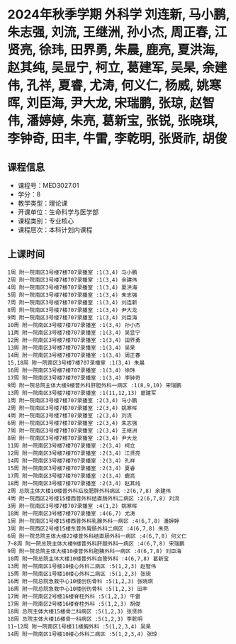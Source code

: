 # 2024年秋季学期 外科学 刘连新, 马小鹏, 朱志强, 刘流, 王继洲, 孙小杰, 周正春, 江贤亮, 徐玮, 田界勇, 朱晨, 鹿亮, 夏洪海, 赵其纯, 吴显宁, 柯立, 葛建军, 吴杲, 余建伟, 孔祥, 夏睿, 尤涛, 何义仁, 杨威, 姚寒晖, 刘臣海, 尹大龙, 宋瑞鹏, 张琼, 赵智伟, 潘婷婷, 朱亮, 葛新宝, 张锐, 张晓琪, 李钟奇, 田丰, 牛雷, 李乾明, 张贤祚, 胡俊






## 课程信息

- 课程号：MED3027.01
- 学分：8
- 教学类型：理论课
- 开课单位：生命科学与医学部
- 课程类别：专业核心
- 课程层次：本科计划内课程

## 上课时间

```
1周 附一院南区3号楼7楼707录播室 :1(3,4) 马小鹏
2周 附一院南区3号楼7楼707录播室 :1(3,4) 余建伟
4周 附一院南区3号楼7楼707录播室 :1(3,4) 夏洪海
5周 附一院南区3号楼7楼707录播室 :1(3,4) 朱志强
7周 附一院南区3号楼7楼707录播室 :1(3,4) 刘连新
8周 附一院南区3号楼7楼707录播室 :1(3,4) 尹大龙
9周 附一院南区3号楼7楼707录播室 :1(3,4) 刘臣海
10周 附一院南区3号楼7楼707录播室 :1(3,4) 孙小杰
11周 附一院南区3号楼7楼707录播室 :1(3,4) 吴显宁
12周 附一院南区3号楼7楼707录播室 :1(3,4) 田界勇
13周 附一院南区3号楼7楼707录播室 :1(3,4) 吴杲
14周 附一院南区3号楼7楼707录播室 :1(3,4) 周正春
15,18周 附一院南区3号楼7楼707录播室 :1(3,4) 朱晨
16周 附一院南区3号楼7楼707录播室 :1(3,4) 徐玮
17周 附一院南区3号楼7楼707录播室 :1(3,4) 李钟奇
9周 附一院总院主体大楼9楼普外科肝胆外科一病区 :1(8,9,10) 宋瑞鹏
13周 附一院南区3号楼7楼707录播室 :1(11,12,13) 葛建军
1周 附一院南区3号楼7楼707录播室 :2(3,4) 马小鹏
2周 附一院南区3号楼7楼707录播室 :2(3,4) 姚寒晖
4周 附一院南区3号楼7楼707录播室 :2(3,4) 刘流
6周 附一院南区3号楼7楼707录播室 :2(3,4) 朱志强
7周 附一院南区3号楼7楼707录播室 :2(3,4) 王继洲
8周 附一院南区3号楼7楼707录播室 :2(3,4) 尹大龙
11周 附一院南区3号楼7楼707录播室 :2(3,4) 柯立
12周 附一院南区3号楼7楼707录播室 :2(3,4) 江贤亮
14周 附一院南区3号楼7楼707录播室 :2(3,4) 孔祥
15周 附一院南区3号楼7楼707录播室 :2(3,4) 夏睿
17周 附一院南区3号楼7楼707录播室 :2(3,4) 鹿亮
18周 附一院南区3号楼7楼707录播室 :2(3,4) 赵其纯
2周 总院主体大楼10楼普外科疝及肥胖外科病区 :2(6,7,8) 余建伟
4周 附一院西区2号楼15楼西普外科结直肠外科二病区 :2(6,7,8) 刘流
3周 附一院南区3号楼7楼707录播室 :4(1,2) 姚寒晖
18周 附一院南区3号楼7楼707录播室 :4(6,7) 尤涛
1周 附一院南区1号楼15楼西普外科乳腺外科一病区 :4(6,7,8) 潘婷婷
3周 附一院西区2号楼15楼东普外胃肠外科二病区 :4(6,7,8) 朱亮
6周 附一院总院主体大楼22楼普外科结直肠外科一病区 :4(6,7,8) 何义仁
7~8周 附一院总院主体大楼9楼普外科肝胆外科一病区 :4(6,7,8) 宋瑞鹏
9周 附一院总院主体大楼10楼普外科胆胰外科一病区 :4(6,7,8) 刘臣海
10周 附一院总院主体大楼10楼普外科血管外科 :4(6,7,8) 葛新宝
13周 附一院南区1号楼10楼心外科二病区 :5(1,2,3) 赵智伟
15周 附一院南区1号楼10楼心外科二病区 :5(1,2,3) 张锐
16周 附一院总院急救中心10楼创伤骨科 :5(1,2,3) 张晓琪
16周 附一院总院急救中心10楼创伤骨科 :5(1,2,3) 田丰
17周 附一院南区2号楼16楼脊柱外科 :5(1,2,3) 牛雷
17周 附一院南区2号楼16楼脊柱外科 :5(1,2,3) 胡俊
18周 总院主体大楼15楼骨二科病区 :5(1,2,3) 张贤祚
18周 总院主体大楼16楼骨一科病区 :5(1,2,3) 李乾明
11~12周 附一院南区1号楼11楼胸外科 :5(1,2,3,4) 吴杲
14周 附一院南区1号楼10楼心外科二病区 :5(1,2,3,4) 张琼
```


